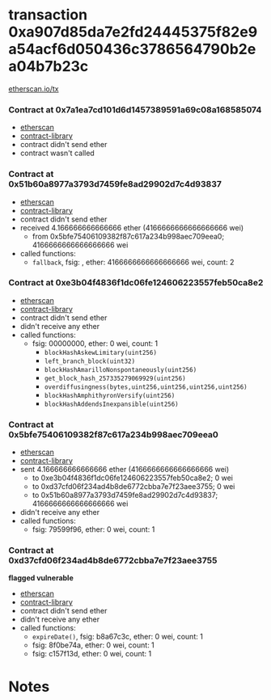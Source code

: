 # transaction 0xa907d85da7e2fd24445375f82e9a54acf6d050436c3786564790b2ea04b7b23c

[etherscan.io/tx](https://etherscan.io/tx/0xa907d85da7e2fd24445375f82e9a54acf6d050436c3786564790b2ea04b7b23c)


### Contract at 0x7a1ea7cd101d6d1457389591a69c08a168585074

* [etherscan](https://etherscan.io/address/0x7a1ea7cd101d6d1457389591a69c08a168585074)
* [contract-library](https://contract-library.com/contracts/Ethereum/7a1ea7cd101d6d1457389591a69c08a168585074)
* contract didn't send ether
* contract wasn't called


### Contract at 0x51b60a8977a3793d7459fe8ad29902d7c4d93837

* [etherscan](https://etherscan.io/address/0x51b60a8977a3793d7459fe8ad29902d7c4d93837)
* [contract-library](https://contract-library.com/contracts/Ethereum/51b60a8977a3793d7459fe8ad29902d7c4d93837)
* contract didn't send ether
* received 4.166666666666666 ether (4166666666666666666 wei)
    * from 0x5bfe75406109382f87c617a234b998aec709eea0; 4166666666666666666 wei
* called functions:
    * `fallback`, fsig: , ether: 4166666666666666666 wei, count: 2


### Contract at 0xe3b04f4836f1dc06fe124606223557feb50ca8e2

* [etherscan](https://etherscan.io/address/0xe3b04f4836f1dc06fe124606223557feb50ca8e2)
* [contract-library](https://contract-library.com/contracts/Ethereum/e3b04f4836f1dc06fe124606223557feb50ca8e2)
* contract didn't send ether
* didn't receive any ether
* called functions:
    * fsig: 00000000, ether: 0 wei, count: 1
        * `blockHashAskewLimitary(uint256)`
        * `left_branch_block(uint32)`
        * `blockHashAmarilloNonspontaneously(uint256)`
        * `get_block_hash_257335279069929(uint256)`
        * `overdiffusingness(bytes,uint256,uint256,uint256,uint256)`
        * `blockHashAmphithyronVersify(uint256)`
        * `blockHashAddendsInexpansible(uint256)`


### Contract at 0x5bfe75406109382f87c617a234b998aec709eea0

* [etherscan](https://etherscan.io/address/0x5bfe75406109382f87c617a234b998aec709eea0)
* [contract-library](https://contract-library.com/contracts/Ethereum/5bfe75406109382f87c617a234b998aec709eea0)
* sent 4.166666666666666 ether (4166666666666666666 wei)
    * to 0xe3b04f4836f1dc06fe124606223557feb50ca8e2; 0 wei
    * to 0xd37cfd06f234ad4b8de6772cbba7e7f23aee3755; 0 wei
    * to 0x51b60a8977a3793d7459fe8ad29902d7c4d93837; 4166666666666666666 wei
* didn't receive any ether
* called functions:
    * fsig: 79599f96, ether: 0 wei, count: 1


### Contract at 0xd37cfd06f234ad4b8de6772cbba7e7f23aee3755

**flagged vulnerable**

* [etherscan](https://etherscan.io/address/0xd37cfd06f234ad4b8de6772cbba7e7f23aee3755)
* [contract-library](https://contract-library.com/contracts/Ethereum/d37cfd06f234ad4b8de6772cbba7e7f23aee3755)
* contract didn't send ether
* didn't receive any ether
* called functions:
    * `expireDate()`, fsig: b8a67c3c, ether: 0 wei, count: 1
    * fsig: 8f0be74a, ether: 0 wei, count: 1
    * fsig: c157f13d, ether: 0 wei, count: 1

# Notes

